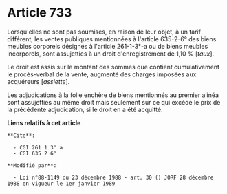 # Article 733

Lorsqu'elles ne sont pas soumises, en raison de leur objet, à un tarif différent, les ventes publiques mentionnées à
l'article 635-2-6° des biens meubles corporels désignés à l'article 261-1-3°-a ou de biens meubles incorporels, sont
assujetties à un droit d'enregistrement de 1,10 % [*taux*].

Le droit est assis sur le montant des sommes que contient cumulativement le procès-verbal de la vente, augmenté des charges
imposées aux acquéreurs [*assiette*].

Les adjudications à la folle enchère de biens mentionnés au premier alinéa sont assujetties au même droit mais seulement sur
ce qui excède le prix de la précédente adjudication, si le droit en a été acquitté.

**Liens relatifs à cet article**

	**Cite**:

	  - CGI 261 1 3° a
	  - CGI 635 2 6°

	**Modifié par**:

	  - Loi n°88-1149 du 23 décembre 1988 - art. 30 () JORF 28 décembre 1988 en vigueur le 1er janvier 1989
